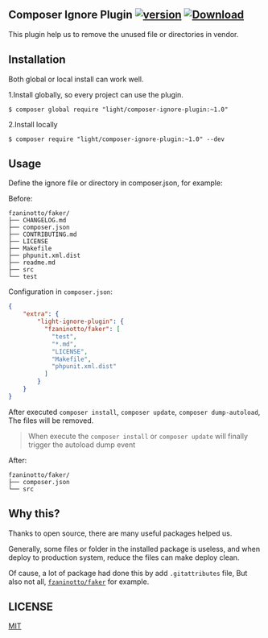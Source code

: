 Composer Ignore Plugin [![version](https://img.shields.io/packagist/v/light/composer-ignore-plugin.svg?style=flat-square)](https://packagist.org/packages/light/composer-ignore-plugin) [![Download](https://img.shields.io/packagist/dt/light/composer-ignore-plugin.svg?style=flat-square)](https://packagist.org/packages/light/composer-ignore-plugin)
----

This plugin help us to remove the unused file or directories in vendor.

## Installation

Both global or local install can work well.

1.Install globally, so every project can use the plugin.

```
$ composer global require "light/composer-ignore-plugin:~1.0"
```

2.Install locally

```
$ composer require "light/composer-ignore-plugin:~1.0" --dev
```

## Usage

Define the ignore file or directory in composer.json, for example:

Before:

```
fzaninotto/faker/
├── CHANGELOG.md
├── composer.json
├── CONTRIBUTING.md
├── LICENSE
├── Makefile
├── phpunit.xml.dist
├── readme.md
├── src
└── test
```

Configuration in `composer.json`:

```json
{
	"extra": {
		"light-ignore-plugin": {
    	  "fzaninotto/faker": [
    	  	"test", 
    	  	"*.md", 
    	  	"LICENSE",
    	  	"Makefile",
    	  	"phpunit.xml.dist"
    	  ]
    	}
	}
}

```

After executed `composer install`, `composer update`, `composer dump-autoload`, The files will be removed.

> When execute the `composer install` or `composer update` will finally trigger the autoload dump event

After:

```
fzaninotto/faker/
├── composer.json
└── src
```

## Why this?

Thanks to open source, there are many useful packages helped us. 

Generally, some files or folder in the installed package is useless, and when deploy to production system, reduce the files can make deploy clean.

Of cause, a lot of package had done this by add `.gitattributes` file, But also not all, [`fzaninotto/faker`](https://github.com/fzaninotto/Faker/pull/1085) for example.

## LICENSE

[MIT](LICENSE)


